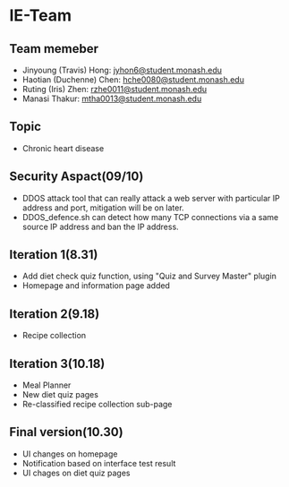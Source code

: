 # IE-Team
## Team memeber
- Jinyoung (Travis) Hong: jyhon6@student.monash.edu
- Haotian (Duchenne) Chen: hche0080@student.monash.edu
- Ruting (Iris) Zhen: rzhe0011@student.monash.edu
- Manasi Thakur: mtha0013@student.monash.edu

## Topic
- Chronic heart disease

## Security Aspact(09/10)
- DDOS attack tool that can really attack a web server with particular IP address and port, mitigation will be on later.
- DDOS_defence.sh can detect how many TCP connections via a same source IP address and ban the IP address.

## Iteration 1(8.31)
- Add diet check quiz function, using "Quiz and Survey Master" plugin
- Homepage and information page added

## Iteration 2(9.18)
- Recipe collection

## Iteration 3(10.18)
- Meal Planner
- New diet quiz pages
- Re-classified recipe collection sub-page

## Final version(10.30)
- UI changes on homepage
- Notification based on interface test result
- UI chages on diet quiz pages

